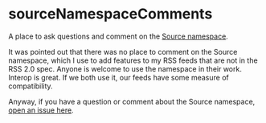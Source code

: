 # sourceNamespaceComments
A place to ask questions and comment on the <a href="http://source.scripting.com/">Source namespace</a>.

It was pointed out that there was no place to comment on the Source namespace, which I use to add features to my RSS feeds that are not in the RSS 2.0 spec. Anyone is welcome to use the namespace in their work. Interop is great. If we both use it, our feeds have some measure of compatibility.

Anyway, if you have a question or comment about the Source namespace, <a href="https://github.com/scripting/sourceNamespaceComments/issues">open an issue here</a>. 
